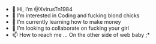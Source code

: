 - 👋 Hi, I’m @XvirusTn1984
- 👀 I’m interested in Coding and fucking blond chicks
- 🌱 I’m currently learning how to make money
- 💞️ I’m looking to collaborate on fucking your girl
- 📫 How to reach me ... On the other side of web baby ;*

<!---
XvirusTn1984/XvirusTn1984 is a ✨ special ✨ repository because its `README.md` (this file) appears on your GitHub profile.
You can click the Preview link to take a look at your changes.
--->
